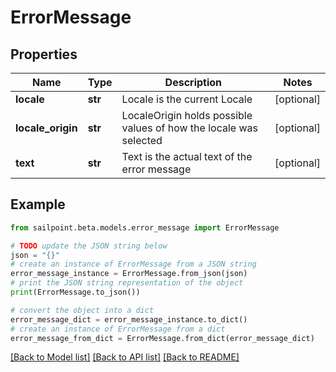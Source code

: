 # ErrorMessage


## Properties

Name | Type | Description | Notes
------------ | ------------- | ------------- | -------------
**locale** | **str** | Locale is the current Locale | [optional] 
**locale_origin** | **str** | LocaleOrigin holds possible values of how the locale was selected | [optional] 
**text** | **str** | Text is the actual text of the error message | [optional] 

## Example

```python
from sailpoint.beta.models.error_message import ErrorMessage

# TODO update the JSON string below
json = "{}"
# create an instance of ErrorMessage from a JSON string
error_message_instance = ErrorMessage.from_json(json)
# print the JSON string representation of the object
print(ErrorMessage.to_json())

# convert the object into a dict
error_message_dict = error_message_instance.to_dict()
# create an instance of ErrorMessage from a dict
error_message_from_dict = ErrorMessage.from_dict(error_message_dict)
```
[[Back to Model list]](../README.md#documentation-for-models) [[Back to API list]](../README.md#documentation-for-api-endpoints) [[Back to README]](../README.md)


